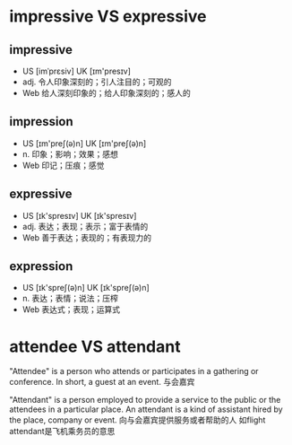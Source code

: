 # impressive VS expressive
impressive
---
* US [imˈprɛsiv] UK [ɪm'presɪv]
* adj. 令人印象深刻的；引人注目的；可观的
* Web 给人深刻印象的；给人印象深刻的；感人的

impression
---
* US [ɪm'preʃ(ə)n] UK [ɪm'preʃ(ə)n]
* n. 印象；影响；效果；感想
* Web 印记；压痕；感觉

expressive
---
* US [ɪk'spresɪv] UK [ɪk'spresɪv]
* adj. 表达；表现；表示；富于表情的
* Web 善于表达；表现的；有表现力的
 
expression
---
* US [ɪk'spreʃ(ə)n] UK [ɪk'spreʃ(ə)n]
* n. 表达；表情；说法；压榨
* Web 表达式；表现；运算式

# attendee VS attendant
"Attendee" is a person who attends or participates in a gathering or conference. In short, a guest at an event.
与会嘉宾

"Attendant" is a person employed to provide a service to the public or the attendees in a particular place. An attendant is a kind of assistant hired by the place, company or event.
向与会嘉宾提供服务或者帮助的人
如flight attendant是飞机乘务员的意思